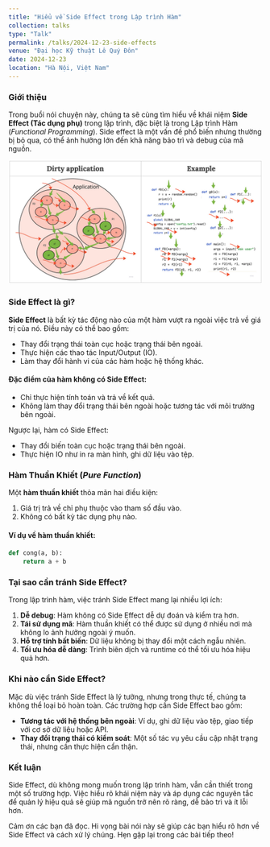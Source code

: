 ```yaml
---
title: "Hiểu về Side Effect trong Lập trình Hàm"
collection: talks
type: "Talk"
permalink: /talks/2024-12-23-side-effects
venue: "Đại học Kỹ thuật Lê Quý Đôn"
date: 2024-12-23
location: "Hà Nội, Việt Nam"
---
```


### Giới thiệu

Trong buổi nói chuyện này, chúng ta sẽ cùng tìm hiểu về khái niệm **Side Effect (Tác dụng phụ)** trong lập trình, đặc biệt là trong Lập trình Hàm (*Functional Programming*). Side effect là một vấn đề phổ biến nhưng thường bị bỏ qua, có thể ảnh hưởng lớn đến khả năng bảo trì và debug của mã nguồn.

![alt text](image-1.png)

### Side Effect là gì?

**Side Effect** là bất kỳ tác động nào của một hàm vượt ra ngoài việc trả về giá trị của nó. Điều này có thể bao gồm:
- Thay đổi trạng thái toàn cục hoặc trạng thái bên ngoài.
- Thực hiện các thao tác Input/Output (IO).
- Làm thay đổi hành vi của các hàm hoặc hệ thống khác.

#### Đặc điểm của hàm không có Side Effect:
- Chỉ thực hiện tính toán và trả về kết quả.
- Không làm thay đổi trạng thái bên ngoài hoặc tương tác với môi trường bên ngoài.

Ngược lại, hàm có Side Effect:
- Thay đổi biến toàn cục hoặc trạng thái bên ngoài.
- Thực hiện IO như in ra màn hình, ghi dữ liệu vào tệp.

### Hàm Thuần Khiết (*Pure Function*)

Một **hàm thuần khiết** thỏa mãn hai điều kiện:
1. Giá trị trả về chỉ phụ thuộc vào tham số đầu vào.
2. Không có bất kỳ tác dụng phụ nào.

#### Ví dụ về hàm thuần khiết:
```python
def cong(a, b):
    return a + b
```

### Tại sao cần tránh Side Effect?

Trong lập trình hàm, việc tránh Side Effect mang lại nhiều lợi ích:
1. **Dễ debug**: Hàm không có Side Effect dễ dự đoán và kiểm tra hơn.
2. **Tái sử dụng mã**: Hàm thuần khiết có thể được sử dụng ở nhiều nơi mà không lo ảnh hưởng ngoài ý muốn.
3. **Hỗ trợ tính bất biến**: Dữ liệu không bị thay đổi một cách ngẫu nhiên.
4. **Tối ưu hóa dễ dàng**: Trình biên dịch và runtime có thể tối ưu hóa hiệu quả hơn.

### Khi nào cần Side Effect?

Mặc dù việc tránh Side Effect là lý tưởng, nhưng trong thực tế, chúng ta không thể loại bỏ hoàn toàn. Các trường hợp cần Side Effect bao gồm:
- **Tương tác với hệ thống bên ngoài**: Ví dụ, ghi dữ liệu vào tệp, giao tiếp với cơ sở dữ liệu hoặc API.
- **Thay đổi trạng thái có kiểm soát**: Một số tác vụ yêu cầu cập nhật trạng thái, nhưng cần thực hiện cẩn thận.

### Kết luận

Side Effect, dù không mong muốn trong lập trình hàm, vẫn cần thiết trong một số trường hợp. Việc hiểu rõ khái niệm này và áp dụng các nguyên tắc để quản lý hiệu quả sẽ giúp mã nguồn trở nên rõ ràng, dễ bảo trì và ít lỗi hơn. 

Cảm ơn các bạn đã đọc. Hi vọng bài nói này sẽ giúp các bạn hiểu rõ hơn về Side Effect và cách xử lý chúng. Hẹn gặp lại trong các bài tiếp theo!


